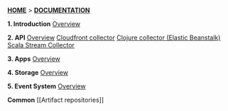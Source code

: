 [**HOME**](Home) > [**DOCUMENTATION**](Documentation)

**1. Introduction**
[Overview](overview)

**2. API**
[Overview](collectors)
[Cloudfront collector](cloudfront-collector)
[Clojure collector (Elastic Beanstalk)](Clojure-collector)
[Scala Stream Collector](Scala-stream-collector)

**3. Apps**
[Overview](overview-apps)

**4. Storage**
[Overview](overview-storage)

**5. Event System**
[Overview](overview-events)

**Common**
[[Artifact repositories]]

